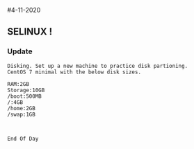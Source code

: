 #4-11-2020

##  SELINUX ! 

### Update

	Disking. Set up a new machine to practice disk partioning.
	CentOS 7 minimal with the below disk sizes.

	RAM:2GB
	Storage:10GB
	/boot:500MB
	/:4GB
	/home:2GB
	/swap:1GB	

	

	End Of Day	
